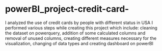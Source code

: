 # powerBI_project-credit-card-
I analyzed the use of credit cards by people with different status in USA
I performed various steps while creating this project which include: cleaning the dataset on powerquery, addition of some calculated columns and removal of unused columns, creating different measures necessary for the visualization, changing of data types and creating dashboard on powerBI
